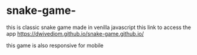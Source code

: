 # snake-game-
this is classic snake game 
made in venilla javascript 
this link to access the app 
https://dwivediom.github.io/snake-game.github.io/


this game is also responsive for mobile 
